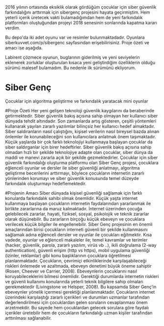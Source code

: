 2016 yılının ortasında eksiklik olarak gördüğüm çocuklar için siber güvenlik farkındalığını arttırmak için sibergenç projesini hayata geçirmiştim. Hem yeterli içerik üretecek vakti bulamadığımdan hem de yeni farkındalık platformları oluştuğundan projeyi 2018 senesinin sonlarında kapatma kararı verdim.

Bu depo'da iki adet oyunu var ve resimler bulunmaktadadır. Oyunlara siberkuvvet.com/p/sibergenc sayfasından erişebilirisiniz. Proje özeti ve amacı ise aşağıda. 

Labirent çözmece oyunun, buglarının giderilmiş ve yeni seviyelerin eklenerek zorluklar oluşturulan kısaca yeni geliştirdiğim özelliklerin olduğu sürümü malesef bulamadım. Bu nedenle ilk sürümünü ekliyorum.

# Siber Genç
Çocuklar için algoritma geliştirme ve farkındalık yaratacak mini oyunlar


#Proje Özeti
Her yeni gelişen teknoloji güvenlik kaygılarını da beraberinde getirmektedir. Siber güvenlik bakış açısına sahip olmayan her kullanıcı siber dünyada tehdit altındadır. Son zamanlarda artış gösteren, çeşitli yöntemleri kullanarak yayılan zararlı yazılımlar bilinçsiz her kullanıcı hedef almaktadır. Siber saldıranların nasıl çalıştığını, kişisel verilerin nasıl bireysel bazda alınan önlemler ile korunabileceğini son kullanıcılara anlatmak önem taşımaktadır. Küçük yaşlarda bir çok farklı teknolojiyi kullanmaya başlayan çocuklar da siber saldırganlar için birer hedeftirler. Siber güvenlik bakış açısına sahip olmadan hızlı bir şekilde teknolojiye adapte olan çocuklar, siber dünya da maddi ve manevi zararla açık bir şekilde gezmektedirler. Çocuklar için siber güvenlik farkındalığı oluşturma platformu olan Siber Genç projesi, çocuklara eğlenceli oyunlar ve dersler ile siber güvenliği anlatmayı, algoritma geliştirme becerilerini arttırmayı, böylece çocukların internetin zararlı yönlerinden korumayı ve siber güvenlik konusunda temel düzeyde farkındalık oluşturmayı hedeflemektedir.

#Projenin Amacı
Siber dünyada kişisel güvenliği sağlamak için farklı konularda farkındalık sahibi olmak önemlidir. Küçük yaşta internet kullanmaya başlayan çocukların internetin faydalarından yararlanmak ile birlikte zararlarına da maruz kalmaktadır. İnternet üzerinden çocuğa gelebilecek zararlar, hayati, fiziksel, sosyal, psikolojik ve teknik zararlar olarak düşünebilir. Bu zararların birçoğu küçük ebeveyn ve çocuklara verilecek küçük bilgiler ile engellenebilir. Siber Genç projesinin en önemli amaçlarından birisi çocukların interneti güvenli bir şekilde kullanmasını sağlamak adına eğlenceli dersler ve oyunlar ile çocukları eğitmektir. Kısa vadede, oyunlar ve eğlenceli makaleler ile; temel kavramlar ve terimler (hacker, güvenlik, parola, zararlı yazılım, virüs vb ..), ikili doğrulama (2-way authentication), güvenli erişim (http vs https), mobil uygulama güvenliği (izinler, reklamlar) gibi konu başlıklarının çocuklara öğretilmesi planlanmaktadır. Çocukların, çevrimiçi etkinliklerinde karşılaşabileceği riskleri önlemede ve azaltmada, ebeveyn denetimi büyük öneme sahiptir (Rosen, Cheever ve Carrier, 2008). Ebeveynlerin çocuklarını nasıl koruyabileceklerini bilmesi önemlidir. Gerektiği durumlarda internetin riskleri ve güvenli kullanımı konularında yeterli teknik bilgilere sahip olmaları gerekmektedir (Livingstone ve Helsper, 2008). Bu kapsamda Siber Genç’in ebeveynler yönelik içermesi gerektiği planlanmaktadır. Çocukların internet üzerindeki karşılaştığı zararlı içerikleri ve durumları uzmanlar tarafından değerlendirilmesi için çocuklardan gelen soruların cevaplanması önem arzetmekdir. Bu sayede hem çocuklardan gelecek sorulara göre faydalı içerikler üretebilir hem de çocukların farkındalığı uzman kişiler tarafından arttırılması sağlanabilir.

